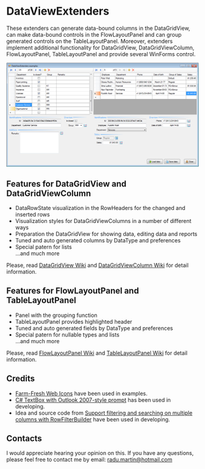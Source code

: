 # DataViewExtenders

These extenders can generate data-bound columns in the DataGridView, can make data-bound controls in the FlowLayoutPanel and can group generated controls on the TableLayoutPanel. Moreover, extenders implement additional functionality for DataGridView, DataGridViewColumn, FlowLayoutPanel, TableLayoutPanel and provide several WinForms control.

![Preview](Media/img_01.png)

## Features for DataGridView and DataGridViewColumn

- DataRowState visualization in the RowHeaders for the changed and inserted rows
- Visualization styles for DataGridViewColumns in a number of different ways
- Preparation the DataGridView for showing data, editing data and reports
- Tuned and auto generated columns by DataType and preferences
- Special patern for lists  
...and much more

Please, read [DataGridView Wiki](../../wiki/DataGridView) and [DataGridViewColumn Wiki](../../wiki/DataGridViewColumn) for detail information.

## Features for FlowLayoutPanel and TableLayoutPanel

- Panel with the grouping function
- TableLayoutPanel provides highlighted header
- Tuned and auto generated fields by DataType and preferences
- Special patern for nullable types and lists  
...and much more

Please, read [FlowLayoutPanel Wiki](../../wiki/FlowLayoutPanel) and [TableLayoutPanel Wiki](../../wiki/TableLayoutPanel) for detail information.

## Credits

- [Farm-Fresh Web Icons](http://www.fatcow.com/free-icons) have been used in examples.
- [C# TextBox with Outlook 2007-style prompt](https://www.codeproject.com/Articles/15954/C-TextBox-with-Outlook-style-prompt) has been used in developing.
- Idea and source code from [Support filtering and searching on multiple columns with RowFilterBuilder](https://www.codeproject.com/Articles/14640/Support-filtering-and-searching-on-multiple-column) have been used in developing.

## Contacts

I would appreciate hearing your opinion on this. If you have any questions, please feel free to contact me by email: [radu.martin@hotmail.com](mailto://radu.martin@hotmail.com)
